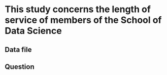 # This study concerns the length of service of members of the School of Data Science

## Data file


## Question
